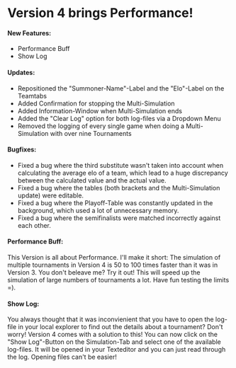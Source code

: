 # Version 4 brings Performance!

#### New Features:
- Performance Buff
- Show Log
&nbsp;

#### Updates:
- Repositioned the "Summoner-Name"-Label and the "Elo"-Label on the Teamtabs
- Added Confirmation for stopping the Multi-Simulation
- Added Information-Window when Multi-Simulation ends
- Added the "Clear Log" option for both log-files via a Dropdown Menu
- Removed the logging of every single game when doing a Multi-Simulation with over nine Tournaments
&nbsp;

#### Bugfixes:
- Fixed a bug where the third substitute wasn't taken into account when calculating the average elo of a team, which lead to a huge discrepancy between the calculated value and the actual value.
- Fixed a bug where the tables (both brackets and the Multi-Simulation update) were editable.
- Fixed a bug where the Playoff-Table was constantly updated in the background, which used a lot of unnecessary memory.
- Fixed a bug where the semifinalists were matched incorrectly against each other.
&nbsp;

#### Performance Buff:
This Version is all about Performance. I'll make it short: The simulation of multiple tournaments in Version 4 is 50 to 100 times faster than it was in Version 3. You don't beleave me? Try it out! This will speed up the simulation of large numbers of tournaments a lot. Have fun testing the limits =).
&nbsp;

#### Show Log:
You always thought that it was inconvienient that you have to open the log-file in your local explorer to find out the details about a tournament? Don't worry! Version 4 comes with a solution to this! You can now click on the "Show Log"-Button on the Simulation-Tab and select one of the available log-files. It will be opened in your Texteditor and you can just read through the log. Opening files can't be easier!